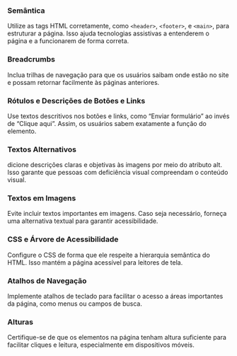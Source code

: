 ### Semântica
Utilize as tags HTML corretamente, como `<header>`, `<footer>`, e `<main>`, para estruturar a página. Isso ajuda tecnologias assistivas a entenderem o página e a funcionarem de forma correta.

### Breadcrumbs
Inclua trilhas de navegação para que os usuários saibam onde estão no site e possam retornar facilmente às páginas anteriores.
### Rótulos e Descrições de Botões e Links
Use textos descritivos nos botões e links, como “Enviar formulário” ao invés de “Clique aqui”. Assim, os usuários sabem exatamente a função do elemento.
### Textos Alternativos
dicione descrições claras e objetivas às imagens por meio do atributo alt. Isso garante que pessoas com deficiência visual compreendam o conteúdo visual.
### Textos em Imagens
Evite incluir textos importantes em imagens. Caso seja necessário, forneça uma alternativa textual para garantir acessibilidade.
### CSS e Árvore de Acessibilidade
Configure o CSS de forma que ele respeite a hierarquia semântica do HTML. Isso mantém a página acessível para leitores de tela.
### Atalhos de Navegação
Implemente atalhos de teclado para facilitar o acesso a áreas importantes da página, como menus ou campos de busca.
### Alturas
Certifique-se de que os elementos na página tenham altura suficiente para facilitar cliques e leitura, especialmente em dispositivos móveis.
